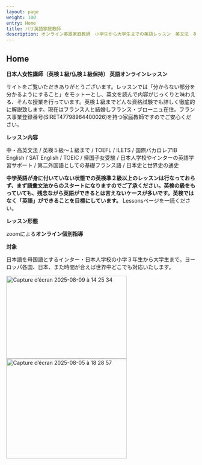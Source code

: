 ```yaml
---
layout: page
weight: 100
entry: Home
title: パリ英語家庭教師
description: オンライン英語家庭教師　小学生から大学生までの英語レッスン　英文法　英語エッセイ　英検　TOEFL　IB　SAT　IELTS　TOEIC　帰国子女受験など幅広く対応。フランス・パリだけでなくヨーロッパ各国、日本の生徒さんにもレッスンを提供しています。講師は日本人女性　英検1級　仏検1級保持。
---
```


## Home

**日本人女性講師（英検１級/仏検１級保持） 英語オンラインレッスン**

サイトをご覧いただきありがとうございます。レッスンでは「分からない部分を分かるようにすること」をモットーとし、英文を読んで内容がじっくりと味わえる、そんな授業を行っています。英検１級までどんな資格試験でも詳しく徹底的に解説致します。現在はフランス人と結婚しフランス・ブローニュ在住。フランス事業登録番号(SIRET47798964400026)を持つ家庭教師ですのでご安心ください。

**レッスン内容**

中・高英文法 / 英検５級〜１級まで / TOEFL / ILETS / 国際バカロレアIB English / SAT English / TOEIC / 帰国子女受験 / 日本人学校やインターの英語学習サポート / 第二外国語としての基礎フランス語 / 日本史と世界史の通史　

**中学英語が身に付いていない状態での英検準２級以上のレッスンは行なっておらず、まず語彙文法からのスタートになりますのでご了承ください。英検の級をもっていても、残念ながら英語ができるとは言えないケースが多いです。英検ではなく「英語」ができることを目標にしています。** Lessonsページを一読ください。

**レッスン形態**

zoomによる**オンライン個別指導**

**対象**

日本語を母国語とするインター・日本人学校の小学３年生から大学生まで。ヨーロッパ各国、日本、また時間が合えば世界中どこでも対応いたします。



<img width="320" height="220" alt="Capture d’écran 2025-08-09 à 14 25 34" src="https://github.com/user-attachments/assets/3d95d41f-5383-4013-8ff3-a7da9996cf00" />


<img width="320" height="265" alt="Capture d’écran 2025-08-05 à 18 28 57" src="https://github.com/user-attachments/assets/fcfd10e8-53ec-401e-9978-a6ac146b706a" />








